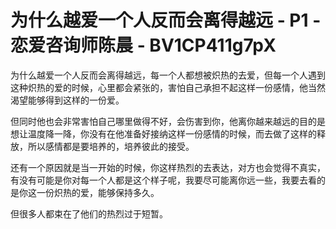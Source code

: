 # 为什么越爱一个人反而会离得越远 - P1 - 恋爱咨询师陈晨 - BV1CP411g7pX

为什么越爱一个人反而会离得越远，每一个人都想被炽热的去爱，但每一个人遇到这种炽热的爱的时候，心里都会紧张的，害怕自己承担不起这样一份感情，他当然渴望能够得到这样的一份爱。

但同时他也会非常害怕自己哪里做得不好，会伤害到你，他离你越来越远的目的是想让温度降一降，你没有在他准备好接纳这样一份感情的时候，而去做了这样的释放，所以感情都是要培养的，培养彼此的接受。

还有一个原因就是当一开始的时候，你这样热烈的去表达，对方也会觉得不真实，有没有可能是你对每一个人都是这个样子呢，我要尽可能离你远一些，我要去看的是你这一份炽热的爱，能够保持多久。

但很多人都束在了他们的热烈过于短暂。